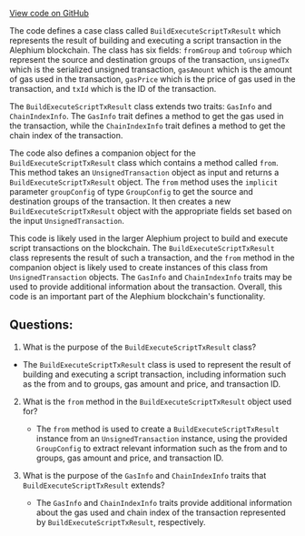 [View code on GitHub](https://github.com/alephium/alephium/blob/master/api/src/main/scala/org/alephium/api/model/BuildExecuteScriptTxResult.scala)

The code defines a case class called `BuildExecuteScriptTxResult` which represents the result of building and executing a script transaction in the Alephium blockchain. The class has six fields: `fromGroup` and `toGroup` which represent the source and destination groups of the transaction, `unsignedTx` which is the serialized unsigned transaction, `gasAmount` which is the amount of gas used in the transaction, `gasPrice` which is the price of gas used in the transaction, and `txId` which is the ID of the transaction.

The `BuildExecuteScriptTxResult` class extends two traits: `GasInfo` and `ChainIndexInfo`. The `GasInfo` trait defines a method to get the gas used in the transaction, while the `ChainIndexInfo` trait defines a method to get the chain index of the transaction.

The code also defines a companion object for the `BuildExecuteScriptTxResult` class which contains a method called `from`. This method takes an `UnsignedTransaction` object as input and returns a `BuildExecuteScriptTxResult` object. The `from` method uses the `implicit` parameter `groupConfig` of type `GroupConfig` to get the source and destination groups of the transaction. It then creates a new `BuildExecuteScriptTxResult` object with the appropriate fields set based on the input `UnsignedTransaction`.

This code is likely used in the larger Alephium project to build and execute script transactions on the blockchain. The `BuildExecuteScriptTxResult` class represents the result of such a transaction, and the `from` method in the companion object is likely used to create instances of this class from `UnsignedTransaction` objects. The `GasInfo` and `ChainIndexInfo` traits may be used to provide additional information about the transaction. Overall, this code is an important part of the Alephium blockchain's functionality.
## Questions: 
 1. What is the purpose of the `BuildExecuteScriptTxResult` class?
   - The `BuildExecuteScriptTxResult` class is used to represent the result of building and executing a script transaction, including information such as the from and to groups, gas amount and price, and transaction ID.

2. What is the `from` method in the `BuildExecuteScriptTxResult` object used for?
   - The `from` method is used to create a `BuildExecuteScriptTxResult` instance from an `UnsignedTransaction` instance, using the provided `GroupConfig` to extract relevant information such as the from and to groups, gas amount and price, and transaction ID.

3. What is the purpose of the `GasInfo` and `ChainIndexInfo` traits that `BuildExecuteScriptTxResult` extends?
   - The `GasInfo` and `ChainIndexInfo` traits provide additional information about the gas used and chain index of the transaction represented by `BuildExecuteScriptTxResult`, respectively.